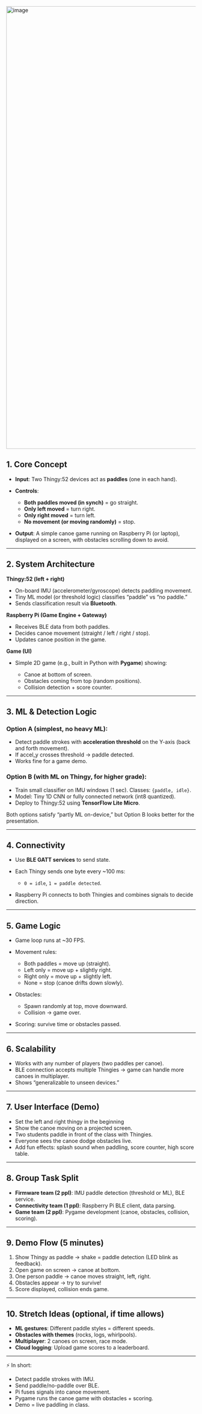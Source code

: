 <img width="2684" height="1176" alt="image" src="https://github.com/user-attachments/assets/71c6a2b1-13e1-476c-8f2d-dccf9607452a" />


## 1. Core Concept

* **Input**: Two Thingy:52 devices act as **paddles** (one in each hand).
* **Controls**:

  * **Both paddles moved (in synch)** = go straight.
  * **Only left moved** = turn right.
  * **Only right moved** = turn left.
  * **No movement (or moving randomly)** = stop.
* **Output**: A simple canoe game running on Raspberry Pi (or laptop), displayed on a screen, with obstacles scrolling down to avoid.

---

## 2. System Architecture

**Thingy:52 (left + right)**

* On-board IMU (accelerometer/gyroscope) detects paddling movement.
* Tiny ML model (or threshold logic) classifies “paddle” vs “no paddle.”
* Sends classification result via **Bluetooth**.

**Raspberry Pi (Game Engine + Gateway)**

* Receives BLE data from both paddles.
* Decides canoe movement (straight / left / right / stop).
* Updates canoe position in the game.

**Game (UI)**

* Simple 2D game (e.g., built in Python with **Pygame**) showing:

  * Canoe at bottom of screen.
  * Obstacles coming from top (random positions).
  * Collision detection + score counter.

---

## 3. ML & Detection Logic

### Option A (simplest, no heavy ML):

* Detect paddle strokes with **acceleration threshold** on the Y-axis (back and forth movement).
* If accel_y crosses threshold → paddle detected.
* Works fine for a game demo.

### Option B (with ML on Thingy, for higher grade):

* Train small classifier on IMU windows (1 sec). Classes: `{paddle, idle}`.
* Model: Tiny 1D CNN or fully connected network (int8 quantized).
* Deploy to Thingy:52 using **TensorFlow Lite Micro**.

Both options satisfy “partly ML on-device,” but Option B looks better for the presentation.

---

## 4. Connectivity

* Use **BLE GATT services** to send state.
* Each Thingy sends one byte every ~100 ms:

  * `0 = idle`, `1 = paddle detected`.
* Raspberry Pi connects to both Thingies and combines signals to decide direction.

---

## 5. Game Logic

* Game loop runs at ~30 FPS.
* Movement rules:

  * Both paddles = move up (straight).
  * Left only = move up + slightly right.
  * Right only = move up + slightly left.
  * None = stop (canoe drifts down slowly).
* Obstacles:

  * Spawn randomly at top, move downward.
  * Collision → game over.
* Scoring: survive time or obstacles passed.

---

## 6. Scalability

* Works with any number of players (two paddles per canoe).
* BLE connection accepts multiple Thingies → game can handle more canoes in multiplayer.
* Shows “generalizable to unseen devices.”

---

## 7. User Interface (Demo)

* Set the left and right thingy in the beginning 
* Show the canoe moving on a projected screen.
* Two students paddle in front of the class with Thingies.
* Everyone sees the canoe dodge obstacles live.
* Add fun effects: splash sound when paddling, score counter, high score table.

---

## 8. Group Task Split

* **Firmware team (2 ppl)**: IMU paddle detection (threshold or ML), BLE service.
* **Connectivity team (1 ppl)**: Raspberry Pi BLE client, data parsing.
* **Game team (2 ppl)**: Pygame development (canoe, obstacles, collision, scoring).

---

## 9. Demo Flow (5 minutes)

1. Show Thingy as paddle → shake = paddle detection (LED blink as feedback).
2. Open game on screen → canoe at bottom.
3. One person paddle → canoe moves straight, left, right.
4. Obstacles appear → try to survive!
5. Score displayed, collision ends game.

---

## 10. Stretch Ideas (optional, if time allows)

* **ML gestures**: Different paddle styles = different speeds.
* **Obstacles with themes** (rocks, logs, whirlpools).
* **Multiplayer**: 2 canoes on screen, race mode.
* **Cloud logging**: Upload game scores to a leaderboard.

---

⚡ In short:

* Detect paddle strokes with IMU.
* Send paddle/no-paddle over BLE.
* Pi fuses signals into canoe movement.
* Pygame runs the canoe game with obstacles + scoring.
* Demo = live paddling in class.


